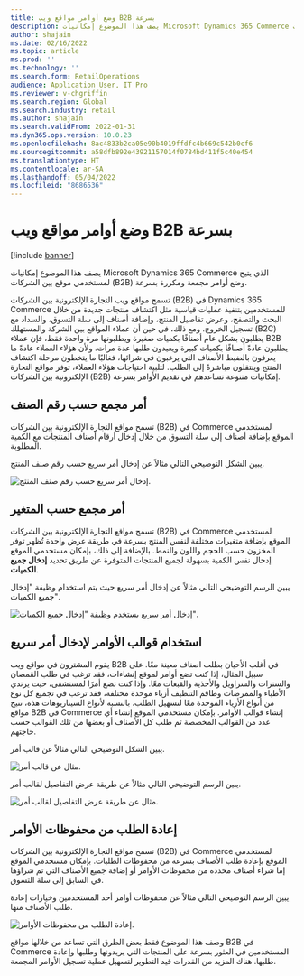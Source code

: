 ```yaml
---
title: وضع أوامر مواقع ويب B2B بسرعة
description: يصف هذا الموضوع إمكانيات Microsoft Dynamics 365 Commerce الذي يتيح لمستخدمي موقع بين الشركات (B2B) وضع أوامر مجمعة ومكررة بسرعة.
author: shajain
ms.date: 02/16/2022
ms.topic: article
ms.prod: ''
ms.technology: ''
ms.search.form: RetailOperations
audience: Application User, IT Pro
ms.reviewer: v-chgriffin
ms.search.region: Global
ms.search.industry: retail
ms.author: shajain
ms.search.validFrom: 2022-01-31
ms.dyn365.ops.version: 10.0.23
ms.openlocfilehash: 8ac4833b2ca05e90b4019ffdfc4b669c542b0cf6
ms.sourcegitcommit: a58dfb892e43921157014f0784bd411f5c40e454
ms.translationtype: HT
ms.contentlocale: ar-SA
ms.lasthandoff: 05/04/2022
ms.locfileid: "8686536"
---
```

# <a name="place-b2b-website-orders-quickly"></a>وضع أوامر مواقع ويب B2B بسرعة

[!include [banner](../../includes/banner.md)]

يصف هذا الموضوع إمكانيات Microsoft Dynamics 365 Commerce الذي يتيح لمستخدمي موقع بين الشركات (B2B) وضع أوامر مجمعة ومكررة بسرعة.

تسمح مواقع ويب التجارة الإلكترونية بين الشركات (B2B) في Dynamics 365 Commerce للمستخدمين بتنفيذ عمليات قياسية مثل اكتشاف منتجات جديدة من خلال البحث والتصفح، وعرض تفاصيل المنتج، وإضافة أصناف إلى سلة التسوق، والسداد مع تسجيل الخروج. ومع ذلك، في حين أن عملاء المواقع بين الشركة والمستهلك (B2C) يطلبون بشكل عام أصنافًا بكميات صغيرة ويطلبونها مرة واحدة فقط، فإن عملاء B2B يطلبون عادةً أصنافًا بكميات كبيرة ويعيدون طلبها عدة مرات. ولأن هؤلاء العملاء عادةً ما يعرفون بالضبط الأصناف التي يرغبون في شرائها، فغالبًا ما يتخطون مرحلة اكتشاف المنتج وينتقلون مباشرةً إلى الطلب. لتلبية احتياجات هؤلاء العملاء، توفر مواقع التجارة الإلكترونية بين الشركات (B2B) إمكانيات متنوعة تساعدهم في تقديم الأوامر بسرعة.

## <a name="bulk-order-by-item-number"></a>أمر مجمع حسب رقم الصنف

تسمح مواقع التجارة الإلكترونية بين الشركات (B2B) في Commerce لمستخدمي الموقع بإضافة أصناف إلى سلة التسوق من خلال إدخال أرقام أصناف المنتجات مع الكمية المطلوبة.

يبين الشكل التوضيحي التالي مثالاً عن إدخال أمر سريع حسب رقم صنف المنتج.

![إدخال أمر سريع حسب رقم صنف المنتج.](../media/QuickAddByItem.png)

## <a name="bulk-order-by-variant"></a>أمر مجمع حسب المتغير

تسمح مواقع التجارة الإلكترونية بين الشركات (B2B) في Commerce لمستخدمي الموقع بإضافة متغيرات مختلفة لنفس المنتج بسرعة في طريقة عرض واحدة تُظهر توفر المخزون حسب الحجم واللون والنمط. بالإضافة إلى ذلك، بإمكان مستخدمي الموقع إدخال نفس الكمية بسهولة لجميع المنتجات المتوفرة عن طريق تحديد **إدخال جميع الكميات**.

يبين الرسم التوضيحي التالي مثالاً عن إدخال أمر سريع حيث يتم استخدام وظيفة "إدخال جميع الكميات".

![إدخال أمر سريع يستخدم وظيفة "إدخال جميع الكميات".](../media/MatrixView.png)

## <a name="use-order-templates-for-quick-order-entry"></a>استخدام قوالب الأوامر لإدخال أمر سريع

يقوم المشترون في مواقع ويب B2B في أغلب الأحيان بطلب اصناف معينة معًا. على سبيل المثال، إذا كنت تضع أوامر لموقع إنشاءات، فقد ترغب في طلب القمصان والسترات والسراويل والأحذية والقبعات معًا. وإذا كنت تضع أمرًا لمستشفى، حيث يرتدي الأطباء والممرضات وطاقم التنظيف أزياء موحدة مختلفة، فقد ترغب في تجميع كل نوع من أنواع الأزياء الموحدة معًا لتسهيل الطلب. بالنسبة لأنواع السيناريوهات هذه، تتيح مواقع B2B في Commerce إنشاء قوالب الأوامر. بإمكان مستخدمي الموقع إنشاء أي عدد من القوالب المخصصة ثم طلب كل الأصناف أو بعضها من تلك القوالب حسب حاجتهم.

يبين الشكل التوضيحي التالي مثالاً عن قالب أمر.

![مثال عن قالب أمر.](../media/OrderTemplateHeader.png)

يبين الرسم التوضيحي التالي مثالاً عن طريقة عرض التفاصيل لقالب أمر.

![مثال عن طريقة عرض التفاصيل لقالب أمر.](../media/OrderTemplateLines.png)

## <a name="reorder-from-order-history"></a>إعادة الطلب من محفوظات الأوامر

تسمح مواقع التجارة الإلكترونية بين الشركات (B2B) في Commerce لمستخدمي الموقع بإعادة طلب الأصناف بسرعة من محفوظات الطلبات. بإمكان مستخدمي الموقع إما شراء أصناف محددة من محفوظات الأوامر أو إضافة جميع الأصناف التي تم شراؤها في السابق إلى سلة التسوق.

يبين الرسم التوضيحي التالي مثالاً عن محفوظات أوامر أحد المستخدمين وخيارات إعادة طلب الأصناف منها.

![إعادة الطلب من محفوظات الأوامر.](../media/Reorder.png)

وصف هذا الموضوع فقط بعض الطرق التي تساعد من خلالها مواقع B2B في Commerce المستخدمين في العثور بسرعة على المنتجات التي يريدونها وطلبها وإعادة طلبها. هناك المزيد من القدرات قيد التطوير لتسهيل عملية تسجيل الأوامر المجمعة.

